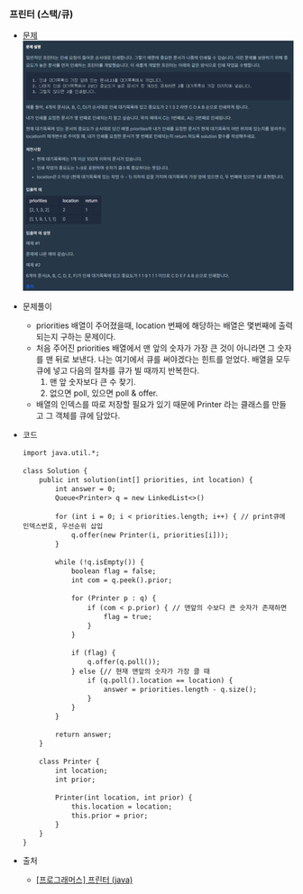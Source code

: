 ### 프린터 (스택/큐)

* [문제](https://programmers.co.kr/learn/courses/30/lessons/42587)
![img.png](사진파일/프린터_문제.png)
  

* 문제풀이
    * priorities 배열이 주어졌을때, location 번째에 해당하는 배열은 몇번째에 출력되는지 구하는 문제이다.
    * 처음 주어진 priorities 배열에서 맨 앞의 숫자가 가장 큰 것이 아니라면 그 숫자를 맨 뒤로 보낸다. 나는 여기에서 큐를 써야겠다는 힌트를 얻었다. 배열을 모두 큐에 넣고 다음의 절차를 큐가 빌 때까지 반복한다.
        1. 맨 앞 숫자보다 큰 수 찾기.
        2. 없으면 poll, 있으면 poll & offer.
    * 배열의 인덱스를 따로 저장할 필요가 있기 때문에 Printer 라는 클래스를 만들고 그 객체를 큐에 담았다.
    

* 코드
    ```
    import java.util.*;
    
    class Solution {
        public int solution(int[] priorities, int location) {
            int answer = 0;
            Queue<Printer> q = new LinkedList<>()
            
            for (int i = 0; i < priorities.length; i++) { // print큐에 인덱스번호, 우선순위 삽입
                q.offer(new Printer(i, priorities[i]));
            }
            
            while (!q.isEmpty()) {
                boolean flag = false;
                int com = q.peek().prior;
                
                for (Printer p : q) {
                    if (com < p.prior) { // 맨앞의 수보다 큰 숫자가 존재하면
                        flag = true;
                    }
                }

                if (flag) {
                    q.offer(q.poll());
                } else {// 현재 맨앞의 숫자가 가장 클 때
                    if (q.poll().location == location) {
                        answer = priorities.length - q.size();
                    }
                }
            }
            
            return answer;
        }
    
        class Printer {
            int location;
            int prior;

            Printer(int location, int prior) {
                this.location = location;
                this.prior = prior;
            }
        }
    }
  
    ```
  
* 출처
    *   [[프로그래머스] 프린터 (java)](https://velog.io/@qweadzs/%ED%94%84%EB%A1%9C%EA%B7%B8%EB%9E%98%EB%A8%B8%EC%8A%A4-%ED%94%84%EB%A6%B0%ED%84%B0-java)


